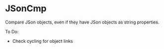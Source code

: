 JSonCmp
=======

Compare JSon objects, even if they have JSon objects as string properties.

To Do:

- Check cycling for object links